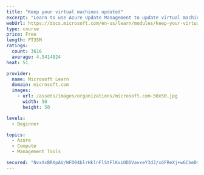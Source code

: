 ```yaml
---
title: "Keep your virtual machines updated"
excerpt: "Learn to use Azure Update Management to update virtual machines, verify agent connectivity, and use Azure Log Analytics in your cloud environment."
webUrl: https://docs.microsoft.com/en-us/learn/modules/keep-your-virtual-machines-updated/
type: course
price: Free
length: PT35M
ratings:
  count: 3616
  average: 4.5414824
heat: 51

provider:
  name: Microsoft Learn
  domain: microsoft.com
  images:
    - url: /assets/images/organizations/microsoft.com-50x50.jpg
      width: 50
      height: 50

levels:
  - Beginner

topics:
  - Azure
  - Compute
  - Management Tools

secured: "NvxXxBRXpAU/WFO04blrHklnFlStFlKxiODDVavxeY3dJ/xGFReXj+wGCbeDm5g4a1Xt/nIwBpNZIRjue/Klx31SsOf6dAtkZRx5kw73WMyE0glzlEOCwjdwlN1r3CEKdemH2MC3O3Od6UDpHKB369yu40Oc6S7eeaFE7w5FZwfGIUa+6TBC8QiYFXKxK5dEUFpb5mxBLVcyjOPd9DUqX2NG2h1/SfkHdsrcGX0WinbnBxyIk3DdhH8Yc3L2hrC0mhpra6x7GfnRkA8jpmHeTO6xNPEf5xiS7l5/dvpFmZ25m36AEDNSwqxlDdeOzSONwptcj0ImQSfVBktiuTZ7ryOFmhKxFuI9VDRvpRYvZ1CGmXmzfkVq8ySB6BmJtTxaRYzWF7JJ92IOH+ViGWE5sw5fTSKWJsB9Z4CnbWNGqpY=;uyf0sB8NB17XzAfAckf8Kg=="
---
```



